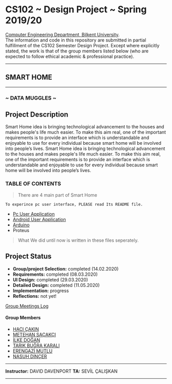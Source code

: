 # CS102 ~ Design Project ~ Spring 2019/20
[Computer Engineering Department, Bilkent University](http://w3.cs.bilkent.edu.tr/en/).  
The information and code in this repository are submitted in partial fulfillment of the CS102 Semester Design Project. Except where explicitly stated, the work is that of the group members listed below (who are expected to follow ethical academic & professional practice).
****
## SMART HOME
****
### ~ DATA MUGGLES ~

## Project Description
Smart Home idea is bringing technological advancement to the houses and makes people's life much easier. To make this aim real, one of the important requirements is to provide an interface which is understandable and enjoyable to use for every individual because smart home will be involved into people’s lives. Smart Home idea is bringing technological advancement to the houses and makes people's life much easier. To make this aim real, one of the important requirements is to provide an interface which is understandable and enjoyable to use for every individual because smart home will be involved into people’s lives.

### TABLE OF CONTENTS
> There are 4 main part of Smart Home
```
To experince pc user interface, PLEASE read Its README file.
```
- [Pc User Application](detailed/PC_USER_INTERFACE_README.md)
- [Android User Application](detailed/ANDROID_USER_INTERFACE_README.md)
- [Arduino](detailed/ARDUINO_README.md)
- Proteus
> What We did until now is written in these files seperately.

## Project Status
+ **Group/project Selection:** completed (14.02.2020)
+ **Requirements:** completed (08.03.2020)
+ **UI Design:** completed (29.03.2020)
+ **Detailed Design:** completed (11.05.2020)
+ **Implementation:** progress
+ **Reflections:** not yet!

[Group Meetings Log](group/meetingslog.md)
#### Group Members
- [HACI ÇAKIN](group/haci_cakin_log.md)
- [METEHAN SAÇAKÇI](group/metehan_sacakci_log.md)
- [İLKE DOĞAN](group/ilke_dogan_log.md)
- [TARIK BUĞRA KARALI](group/tarik_karali_log.md)
- [ERENGAZİ MUTLU](group/erengazi_mutlu_log.md)
- [NASUH DİNÇER](group/nasuh_dincer_log.md)

****
**Instructor:** DAVID DAVENPORT   **TA:**  SEVİL ÇALIŞKAN
****
